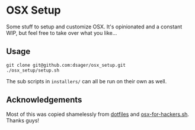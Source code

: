 # OSX Setup

Some stuff to setup and customize OSX. It's opinionated and a constant WIP, but
feel free to take over what you like...

## Usage

    git clone git@github.com:dsager/osx_setup.git
    ./osx_setup/setup.sh

The sub scripts in `installers/` can all be run on their own as well.

## Acknowledgements

Most of this was copied shamelessly from
[dotfiles](https://github.com/mathiasbynens/dotfiles) and
[osx-for-hackers.sh](https://gist.github.com/brandonb927/3195465). Thanks guys!
